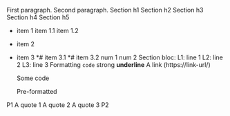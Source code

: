 
First paragraph.
Second paragraph.
Section h1
Section h2
Section h3
Section h4
Section h5

* item 1
 item 1.1
 item 1.2
* item 2
* item 3
*# item 3.1
*# item 3.2
num 1
num 2
Section bloc:
 L1: line 1
 L2: line 2
 L3: line 3
Formatting
`code`
strong
__underline__
A link (https://link-url/)

  Some code

  Pre-formatted

P1
  A quote 1
  A quote 2
  A quote 3
P2
